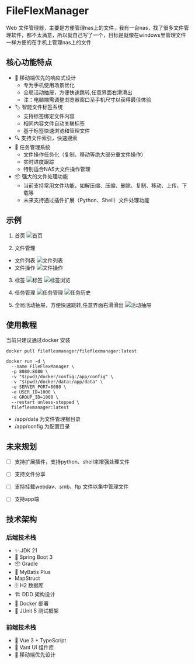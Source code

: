 # FileFlexManager

Web 文件管理器，主要是方便管理nas上的文件，我有一台nas，找了很多文件管理软件，都不太满意，所以就自己写了一个，目标是就像在windows里管理文件一样方便的在手机上管理nas上的文件

## 核心功能特点

- 📱 移动端优先的响应式设计
  - 专为手机使用场景优化
  - 全局活动抽屉，方便快速跳转,任意界面右滑滑出
  - 注：电脑端需调整浏览器窗口至手机尺寸以获得最佳体验
- 🏷️ 智能文件标签系统
  - 支持标签绑定文件内容
  - 相同内容文件自动关联标签
  - 基于标签快速浏览和管理文件
- 🔍 支持文件索引，快速搜索
- 🎯 任务管理系统
  - 文件操作任务化（复制、移动等绝大部分重文件操作）
  - 实时进度跟踪
  - 特别适合NAS大文件操作管理
- 📦 强大的文件处理功能
  - 当前支持常用文件功能，如解压缩、压缩、删除、复制、移动、上传、下载等
  - 未来支持通过插件扩展（Python、Shell）文件处理功能

## 示例
1. 首页
![首页](./docs/images/home.png)

2. 文件管理
- 文件列表
![文件列表](./docs/images/file_list.png)
- 文件操作
![文件操作](./docs/images/file_operation.png)

3. 标签
![标签](./docs/images/tag.png)
![标签浏览](./docs/images/tag_browse.png)

4. 任务管理
![任务管理](./docs/images/task.png)
![任务历史](./docs/images/task_history.png)

5. 全局活动抽屉，方便快速跳转,任意界面右滑滑出
![活动抽屉](./docs/images/activity_drawer.png)

## 使用教程

当前只建议通过docker 安装
```
docker pull fileflexmanager/fileflexmanager:latest

docker run -d \
  --name FileFlexManager \
  -p 8080:8080 \
  -v "$(pwd)/docker/config:/app/config" \
  -v "$(pwd)/docker/data:/app/data" \
  -e SERVER_PORT=8080 \
  -e USER_ID=1000 \
  -e GROUP_ID=1000 \
  --restart unless-stopped \
  fileflexmanager:latest
```

- /app/data 为文件管理根目录
- /app/config 为配置目录



## 未来规划
- [ ] 支持扩展插件，支持python、shell来增强处理文件
- [ ] 支持文件分享
- [ ] 支持挂载webdav、smb、ftp 文件以集中管理文件
- [ ] 支持app端


## 技术架构

### 后端技术栈
- ✨ JDK 21
- 🚀 Spring Boot 3
- 📦 Gradle 
- 💾 MyBatis Plus
- MapStruct
- 🗄️ H2 数据库
- 🏗️ DDD 架构设计
- 🐳 Docker 部署
- 🧪 JUnit 5 测试框架

### 前端技术栈
- 🎯 Vue 3 + TypeScript
- 📱 Vant UI 组件库
- 🎨 移动端优先设计

